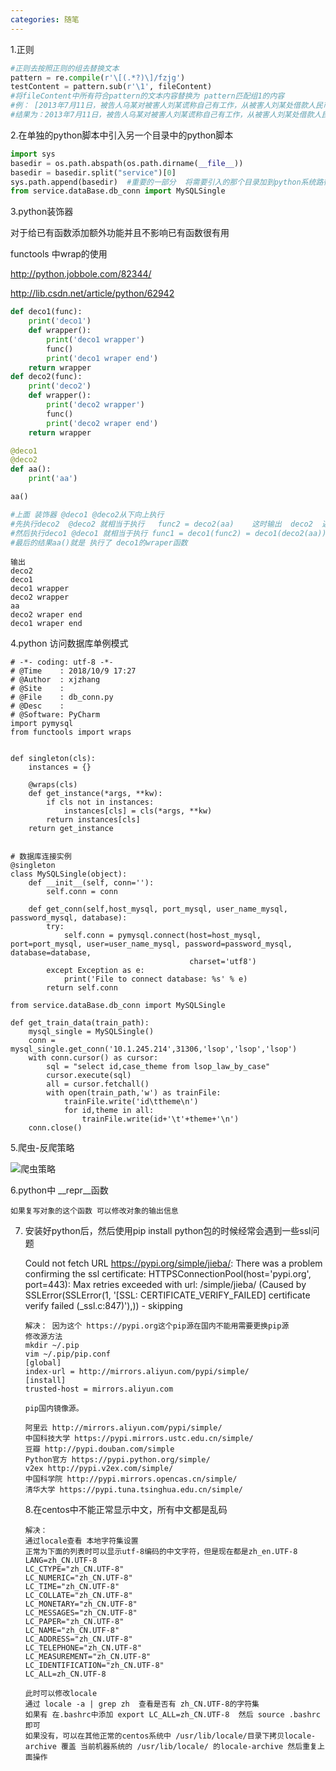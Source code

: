 ```yaml
---
categories: 随笔
---
```

1.正则

```python
#正则去按照正则的组去替换文本
pattern = re.compile(r'\[(.*?)\]/fzjg')
testContent = pattern.sub(r'\1', fileContent)
#将fileContent中所有符合pattern的文本内容替换为 pattern匹配组1的内容
#例： [2013年7月11日，被告人乌某对被害人刘某谎称自己有工作，从被害人刘某处借款人民币50,000元。]/fzjg案发后偿还了人民币26,000元。
#结果为：2013年7月11日，被告人乌某对被害人刘某谎称自己有工作，从被害人刘某处借款人民币50,000元。案发后偿还了人民币26,000元。
```

2.在单独的python脚本中引入另一个目录中的python脚本

```python
import sys
basedir = os.path.abspath(os.path.dirname(__file__))
basedir = basedir.split("service")[0]
sys.path.append(basedir)  #重要的一部分  将需要引入的那个目录加到python系统路径中之后再引用
from service.dataBase.db_conn import MySQLSingle
```

3.python装饰器

对于给已有函数添加额外功能并且不影响已有函数很有用

functools 中wrap的使用

http://python.jobbole.com/82344/

http://lib.csdn.net/article/python/62942

```python
def deco1(func):
    print('deco1')
    def wrapper():
        print('deco1 wrapper')
        func()
        print('deco1 wraper end')
    return wrapper
def deco2(func):
    print('deco2')
    def wrapper():
        print('deco2 wrapper')
        func()
        print('deco2 wraper end')
    return wrapper

@deco1
@deco2
def aa():
    print('aa')

aa()

#上面 装饰器 @deco1 @deco2从下向上执行
#先执行deco2  @deco2 就相当于执行   func2 = deco2(aa)    这时输出  deco2  返回 deco2的内函数 wrapper
#然后执行deco1 @deco1 就相当于执行 func1 = deco1(func2) = deco1(deco2(aa))  这里的func2就是 deco2的wrapper  这是输出 deco1 wrapper 然后返回 deco1的wraper
#最后的结果aa()就是 执行了 deco1的wraper函数
```

```shell
输出
deco2
deco1
deco1 wrapper
deco2 wrapper
aa
deco2 wraper end
deco1 wraper end
```

4.python 访问数据库单例模式

```
# -*- coding: utf-8 -*-
# @Time    : 2018/10/9 17:27
# @Author  : xjzhang
# @Site    : 
# @File    : db_conn.py
# @Desc    :
# @Software: PyCharm
import pymysql
from functools import wraps


def singleton(cls):
    instances = {}

    @wraps(cls)
    def get_instance(*args, **kw):
        if cls not in instances:
            instances[cls] = cls(*args, **kw)
        return instances[cls]
    return get_instance


# 数据库连接实例
@singleton
class MySQLSingle(object):
    def __init__(self, conn=''):
        self.conn = conn

    def get_conn(self,host_mysql, port_mysql, user_name_mysql, password_mysql, database):
        try:
            self.conn = pymysql.connect(host=host_mysql, port=port_mysql, user=user_name_mysql, password=password_mysql, database=database,
                                        charset='utf8')
        except Exception as e:
            print('File to connect database: %s' % e)
        return self.conn
```

```
from service.dataBase.db_conn import MySQLSingle

def get_train_data(train_path):
    mysql_single = MySQLSingle()
    conn = mysql_single.get_conn('10.1.245.214',31306,'lsop','lsop','lsop')
    with conn.cursor() as cursor:
        sql = "select id,case_theme from lsop_law_by_case"
        cursor.execute(sql)
        all = cursor.fetchall()
        with open(train_path,'w') as trainFile:
            trainFile.write('id\ttheme\n')
            for id,theme in all:
                trainFile.write(id+'\t'+theme+'\n')
    conn.close()
```

5.爬虫-反爬策略

![爬虫策略](/Users/zhangxuejing/Documents/文档/爬虫策略.png)

6.python中 __repr__函数

	如果复写对象的这个函数 可以修改对象的输出信息



7. 安装好python后，然后使用pip install python包的时候经常会遇到一些ssl问题

   Could not fetch URL https://pypi.org/simple/jieba/: There was a problem confirming the ssl certificate: HTTPSConnectionPool(host='pypi.org', port=443): Max retries exceeded with url: /simple/jieba/ (Caused by SSLError(SSLError(1, '[SSL: CERTIFICATE_VERIFY_FAILED] certificate verify failed (_ssl.c:847)'),)) - skipping

   ```shell
   解决： 因为这个 https://pypi.org这个pip源在国内不能用需要更换pip源
   修改源方法
   mkdir ~/.pip 
   vim ~/.pip/pip.conf
   [global]
   index-url = http://mirrors.aliyun.com/pypi/simple/
   [install]
   trusted-host = mirrors.aliyun.com
   ```

   ```
   pip国内镜像源。
   
   阿里云 http://mirrors.aliyun.com/pypi/simple/
   中国科技大学 https://pypi.mirrors.ustc.edu.cn/simple/
   豆瓣 http://pypi.douban.com/simple
   Python官方 https://pypi.python.org/simple/  
   v2ex http://pypi.v2ex.com/simple/
   中国科学院 http://pypi.mirrors.opencas.cn/simple/
   清华大学 https://pypi.tuna.tsinghua.edu.cn/simple/
   ```

   8.在centos中不能正常显示中文，所有中文都是乱码

   ```shell
   解决：
   通过locale查看 本地字符集设置
   正常为下面的列表时可以显示utf-8编码的中文字符，但是现在都是zh_en.UTF-8
   LANG=zh_CN.UTF-8
   LC_CTYPE="zh_CN.UTF-8"
   LC_NUMERIC="zh_CN.UTF-8"
   LC_TIME="zh_CN.UTF-8"
   LC_COLLATE="zh_CN.UTF-8"
   LC_MONETARY="zh_CN.UTF-8"
   LC_MESSAGES="zh_CN.UTF-8"
   LC_PAPER="zh_CN.UTF-8"
   LC_NAME="zh_CN.UTF-8"
   LC_ADDRESS="zh_CN.UTF-8"
   LC_TELEPHONE="zh_CN.UTF-8"
   LC_MEASUREMENT="zh_CN.UTF-8"
   LC_IDENTIFICATION="zh_CN.UTF-8"
   LC_ALL=zh_CN.UTF-8
   
   此时可以修改locale
   通过 locale -a | grep zh  查看是否有 zh_CN.UTF-8的字符集
   如果有 在.bashrc中添加 export LC_ALL=zh_CN.UTF-8  然后 source .bashrc即可
   如果没有，可以在其他正常的centos系统中 /usr/lib/locale/目录下拷贝locale-archive 覆盖 当前机器系统的 /usr/lib/locale/ 的locale-archive 然后重复上面操作
   ```

